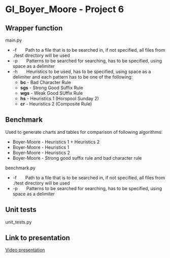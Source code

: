 # GI_Boyer_Moore - Project 6

## Wrapper function
main.py

* -f &nbsp; &nbsp; &nbsp; Path to a file that is to be searched in, if not specified, all files from ./test directory will be used
* -p &nbsp; &nbsp; &nbsp; Patterns to be searched for searching, has to be specified, using space as a delimiter
* -h &nbsp; &nbsp; &nbsp; Heuristics to be used, has to be specified, using space as a delimiter and each pattern has to be one of the following:
    * **bc** - Bad Character Rule
    * **sgs** - Strong Good Suffix Rule
    * **wgs** - Weak Good SUffix Rule
    * **hs** - Heuristics 1 (Horspool Sunday 2)
    * **cr** - Heuristics 2 (Composite Rule)

## Benchmark
Used to generate charts and tables for comparison of following algorithms:
* Boyer-Moore - Heuristics 1 + Heuristics 2
* Boyer-Moore - Heuristics 1
* Boyer-Moore - Heuristics 2
* Boyer-Moore - Strong good suffix rule and bad character rule

benchmark.py
* -f &nbsp; &nbsp; &nbsp; Path to a file that is to be searched in, if not specified, all files from ./test directory will be used
* -p &nbsp; &nbsp; &nbsp; Patterns to be searched for searching, has to be specified, using space as a delimiter


## Unit tests

unit_tests.py

## Link to presentation
[Video presentation](https://youtu.be/FLkQJUnB2zc)
